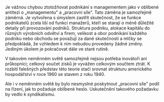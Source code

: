 Je vážnou chybou ztotožňovat podnikání s managementem jako v oblíbené antitezi o „managementu" a „pracovní síle". Tato záměna je samozřejmě záměrná. Je vytvořena s úmyslem zastřít skutečnost, že se funkce podnikatelů zcela liší od funkcí manažerů, kteří se starají o méně důležité detaily při provozování podniků. Struktura podniku, alokace kapitálu do různých výrobních odvětví a firem, velikost a obor podnikání každého podniku nebo obchodu se považují za dané skutečnosti a mlčky se předpokládá, že vzhledem k nim nebudou provedeny žádné změny. Jediným úkolem je pokračovat dále ve staré rutině.

V takovém neměnném světě samozřejmě nejsou potřeba inovátoři ani průkopníci; celkový součet zisků je vyvážen celkovým součtem ztrát. K rozbití falešných představ této teorie stačí srovnat strukturu amerického hospodářství v roce 1960 se stavem z roku 1940.

Ale i v neměnném světě by bylo nesmyslné poskytnout „pracovní síle" podíl na řízení, jak to požaduje oblíbené heslo. Uskutečnění takového požadavku by vedlo k syndikalismu.